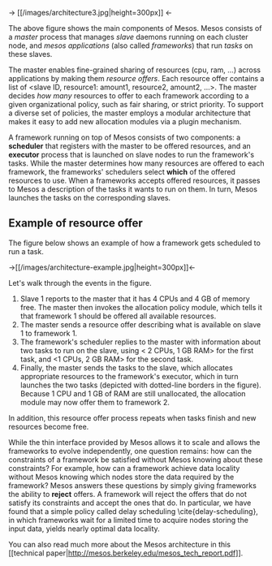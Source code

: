 -> [[/images/architecture3.jpg|height=300px]] <-

The above figure shows the main components of Mesos.  Mesos consists of a <i>master</i> process that manages <i>slave</i> daemons running on each cluster node, and <i>mesos applications</i> (also called <i>frameworks</i>) that run <i>tasks</i> on these slaves. 

The master enables fine-grained sharing of resources (cpu, ram, ...) across applications by making them <i>resource offers</i>. Each resource offer contains a list of <slave ID, resource1: amount1, resource2, amount2, ...>.  The master decides <i>how many</i> resources to offer to each framework according to a given organizational policy, such as fair sharing, or strict priority. To support a diverse set of policies, the master employs a modular architecture that makes it easy to add new allocation modules via a plugin mechanism.

A framework running on top of Mesos consists of two components: a <b>scheduler</b> that registers with the master to be offered resources, and an <b>executor</b> process that is launched on slave nodes to run the framework's tasks. While the master determines how many resources are offered to each framework, the frameworks' schedulers select <b>which</b> of the offered resources to use. When a frameworks accepts offered resources, it passes to Mesos a description of the tasks it wants to run on them. In turn, Mesos launches the tasks on the corresponding slaves.

## Example of resource offer 

The figure below shows an example of how a framework gets scheduled to run a task.

->[[/images/architecture-example.jpg|height=300px]]<-

Let's walk through the events in the figure.

1. Slave 1 reports to the master that it has 4 CPUs and 4 GB of memory free. The master then invokes the allocation policy module, which tells it that framework 1 should be offered all available resources.
1. The master sends a resource offer describing what is available on slave 1 to framework 1.  
1. The framework's scheduler replies to the master with information about two tasks to run on the slave, using < 2 CPUs, 1 GB RAM> for the first task, and <1 CPUs, 2 GB RAM> for the second task. 
1. Finally, the master sends the tasks to the slave, which allocates appropriate resources to the framework's executor, which in turn launches the two tasks (depicted with dotted-line borders in the figure). Because 1 CPU and 1 GB of RAM are still unallocated, the allocation module may now offer them to framework 2.

In addition, this resource offer process repeats when tasks finish and new resources become free.

While the thin interface provided by Mesos allows it to scale and allows the frameworks to evolve independently, one question remains: how can the constraints of a framework be satisfied without Mesos knowing about these constraints? For example, how can a framework achieve data locality without Mesos knowing which nodes store the data required by the framework? Mesos answers these questions by simply giving frameworks the ability to <b>reject</b> offers. A framework will reject the offers that do not satisfy its constraints and accept the ones that do.  In particular, we have found that a simple policy called delay scheduling \cite{delay-scheduling}, in which frameworks wait for a limited time to acquire nodes storing the input data, yields nearly optimal data locality.

You can also read much more about the Mesos architecture in this [[technical paper|http://mesos.berkeley.edu/mesos_tech_report.pdf]].
